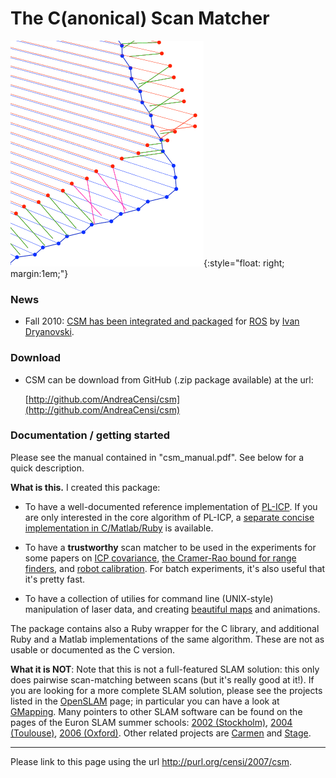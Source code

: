 The C(anonical) Scan Matcher
============================

![PL-ICP](sm_plicp_zoom_crop.gif){:style="float: right; margin:1em;"}


### News ###

* Fall 2010: [CSM has been integrated and packaged][stack] for [ROS] by [Ivan Dryanovski][ivan].
    

### Download ###

* CSM can be download from GitHub (.zip package available) at the url:

  [http://github.com/AndreaCensi/csm](http://github.com/AndreaCensi/csm)

[stack]: http://www.ros.org/wiki/canonical_scan_matcher
[ivan]: http://robotics.ccny.cuny.edu/blog/People/Dryanovski
[ROS]: http://www.ros.org/
 

### Documentation / getting started ###

Please see the manual contained in "csm_manual.pdf". See below for a quick description.


**What is this.** I created this package:

- To have a well-documented reference implementation of [PL-ICP](http://purl.org/censi/2007/plicp). If you are only interested in the core algorithm of PL-ICP, a [separate concise implementation in C/Matlab/Ruby](http://purl.org/censi/2007/gpc) is available.

- To have a **trustworthy** scan matcher to be used in the experiments for some papers on [ICP covariance](http://purl.org/censi/2006/icpcov), [the Cramer-Rao bound for range finders](http://purl.org/censi/2006/accuracy), and [robot calibration](http://purl.org/censi/2007/calib).  For batch experiments, it's also useful that it's pretty fast.

- To have a collection of utilies for command line (UNIX-style) manipulation of laser data,
  and creating [beautiful maps][map-example] and animations.

The package contains also a Ruby wrapper for the C library, and additional Ruby and a Matlab implementations of the same algorithm. These are not as usable or documented as the C version.

**What it is NOT**: Note that this is not a full-featured SLAM solution: this only does pairwise scan-matching between scans (but it's really good at it!).
If you are looking for a more complete SLAM solution, please see the projects listed in the [OpenSLAM](http://www.openslam.org) page; in particular you can have a look at [GMapping]. 
Many pointers to other SLAM software can be found on the pages of the Euron SLAM summer schools: 
[2002 (Stockholm)](http://www.cas.kth.se/SLAM/),
[2004 (Toulouse)](http://www.laas.fr/SLAM/),
[2006 (Oxford)](http://www.robots.ox.ac.uk/~SSS06/Website/index.html).
Other related projects are [Carmen] and [Stage].

[map-example]: ../plicp/laserazosSM3.log.pdf

[gmapping]: http://www.openslam.org/gmapping.html
[carmen]: http://carmen.sourceforge.net/
[stage]: http://playerstage.sourceforge.net/



-----------

Please link to this page using the url <http://purl.org/censi/2007/csm>.